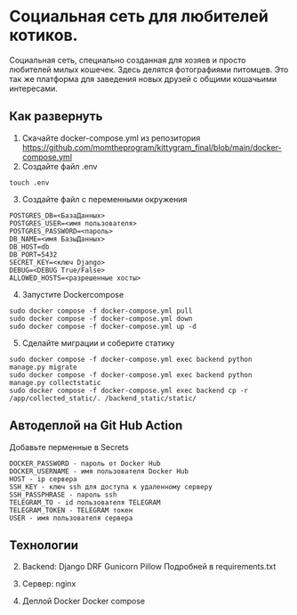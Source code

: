 
# Cоциальная сеть для любителей котиков.
Cоциальная сеть, специально созданная для хозяев и просто любителей милых кошечек. Здесь делятся фотографиями питомцев. Это так же платформа для заведения новых друзей с общими кошачьими интересами.

## Как развернуть
1. Скачайте docker-compose.yml из репозитория https://github.com/momtheprogram/kittygram_final/blob/main/docker-compose.yml
2. Создайте файл .env
```
touch .env
```
3. Создайте файл с переменными окружения
```
POSTGRES_DB=<БазаДанных>
POSTGRES_USER=<имя пользователя>
POSTGRES_PASSWORD=<пароль>
DB_NAME=<имя БазыДанных>
DB_HOST=db
DB_PORT=5432
SECRET_KEY=<ключ Django>
DEBUG=<DEBUG True/False>
ALLOWED_HOSTS=<разрешенные хосты>
```

4. Запустите Dockercompose
```
sudo docker compose -f docker-compose.yml pull
sudo docker compose -f docker-compose.yml down
sudo docker compose -f docker-compose.yml up -d
```
5. Сделайте миграции и соберите статику
```
sudo docker compose -f docker-compose.yml exec backend python manage.py migrate
sudo docker compose -f docker-compose.yml exec backend python manage.py collectstatic
sudo docker compose -f docker-compose.yml exec backend cp -r /app/collected_static/. /backend_static/static/ 
```

## Автодеплой на Git Hub Action
Добавьте перменные в Secrets
```
DOCKER_PASSWORD - пароль от Docker Hub
DOCKER_USERNAME - имя пользователя Docker Hub
HOST - ip сервера
SSH_KEY - ключ ssh для доступа к удаленному серверу
SSH_PASSPHRASE - пароль ssh
TELEGRAM_TO - id пользователя TELEGRAM
TELEGRAM_TOKEN - TELEGRAM токен
USER - имя пользователя сервера
```

## Технологии

2. Backend:
Django
DRF
Gunicorn
Pillow
Подробней в requirements.txt

4. Сервер:
nginx

5. Деплой
Docker
Docker compose
